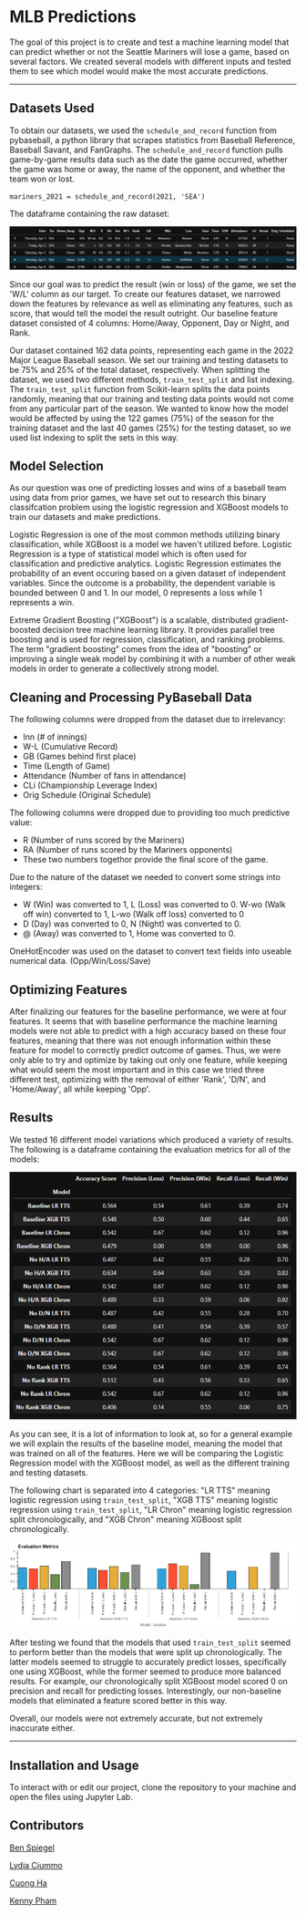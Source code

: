 # MLB Predictions
The goal of this project is to create and test a machine learning model that can predict whether or not the Seattle Mariners will lose a game, based on several factors. We created several models with different inputs and tested them to see which model would make the most accurate predictions.

---

## Datasets Used
To obtain our datasets, we used the `schedule_and_record` function from pybaseball, a python library that scrapes statistics from Baseball Reference, Baseball Savant, and FanGraphs. The `schedule_and_record` function pulls game-by-game results data such as the date the game occurred, whether the game was home or away, the name of the opponent, and whether the team won or lost.

```
mariners_2021 = schedule_and_record(2021, 'SEA')
```
The dataframe containing the raw dataset:

![an image of the initial dataset](./images/raw_dataset.png)


Since our goal was to predict the result (win or loss) of the game, we set the 'W/L' column as our target. To create our features dataset, we narrowed down the features by relevance as well as eliminating any features, such as score, that would tell the model the result outright. Our baseline feature dataset consisted of 4 columns: Home/Away, Opponent, Day or Night, and Rank. 

Our dataset contained 162 data points, representing each game in the 2022 Major League Baseball season. We set our training and testing datasets to be 75% and 25% of the total dataset, respectively. When splitting the dataset, we used two different methods, `train_test_split` and list indexing. The `train_test_split` function from Scikit-learn splits the data points randomly, meaning that our training and testing data points would not come from any particular part of the season. We wanted to know how the model would be affected by using the 122 games (75%) of the season for the training dataset and the last 40 games (25%) for the testing dataset, so we used list indexing to split the sets in this way.

## Model Selection
As our question was one of predicting losses and wins of a baseball team using data from prior games, we have set out to research this binary classifcation problem using the logistic regression and XGBoost models to train our datasets and make predictions.

Logistic Regression is one of the most common methods utilizing binary classification, while XGBoost is a model we haven't utilized before.
Logistic Regression is a type of statistical model which is often used for classification and predictive analytics. Logistic Regression estimates the probability of an event occuring based on a given dataset of independent variables.  Since the outcome is a probability, the dependent variable is bounded between 0 and 1. In our model, 0 represents a loss while 1 represents a win.

Extreme Gradient Boosting ("XGBoost") is a scalable, distributed gradient-boosted decision tree machine learning library.  It provides parallel tree boosting and is used for regression, classification, and ranking problems.  The term "gradient boosting" comes from the idea of "boosting" or improving a single weak model by combining it with a number of other weak models in order to generate a collectively strong model.

## Cleaning and Processing PyBaseball Data
The following columns were dropped from the dataset due to irrelevancy:
* Inn (# of innings)
* W-L (Cumulative Record)
* GB (Games behind first place)
* Time (Length of Game)
* Attendance (Number of fans in attendance)
* CLi (Championship Leverage Index)
* Orig Schedule (Original Schedule)

The following columns were dropped due to providing too much predictive value:
* R (Number of runs scored by the Mariners)
* RA (Number of runs scored by the Mariners opponents)
* These two numbers togethor provide the final score of the game.

Due to the nature of the dataset we needed to convert some strings into integers:
* W (Win) was converted to 1, L (Loss) was converted to 0. W-wo (Walk off win) converted to 1, L-wo (Walk off loss) converted to 0
* D (Day) was converted to 0, N (Night) was converted to 0.
* @ (Away) was converted to 1, Home was converted to 0.

OneHotEncoder was used on the dataset to convert text fields into useable numerical data. (Opp/Win/Loss/Save)

## Optimizing Features

After finalizing our features for the baseline performance, we were at four features. It seems that with baseline performance the machine learning models were not able to predict with a high accuracy based on these four features, meaning that there was not enough information within these feature for model to correctly predict outcome of games. Thus, we were only able to try and  optimize by taking out only one feature, while keeping what would seem the most important and in this case we tried three different test, optimizing with the removal of either 'Rank', 'D/N', and 'Home/Away', all while keeping 'Opp'.

## Results
We tested 16 different model variations which produced a variety of results. The following is a dataframe containing the evaluation metrics for all of the models:

![an image showing all model results](./images/all_results_df.png)

As you can see, it is a lot of information to look at, so for a general example we will explain the results of the baseline model, meaning the model that was trained on all of the features. Here we will be comparing the Logistic Regression model with the XGBoost model, as well as the different training and testing datasets.

The following chart is separated into 4 categories: "LR TTS" meaning logistic regression using `train_test_split`, "XGB TTS" meaning logistic regression using `train_test_split`, "LR Chron" meaning logistic regression split chronologically, and "XGB Chron" meaning XGBoost split chronologically.

![an image showing the baseline evaluation metrics](./images/baseline_evaluation_metrics.png)

After testing we found that the models that used `train_test_split` seemed to perform better than the models that were split up chronologically. The latter models seemed to struggle to accurately predict losses, specifically one using XGBoost, while the former seemed to produce more balanced results. For example, our chronologically split XGBoost model scored 0 on precision and recall for predicting losses. Interestingly, our non-baseline models that eliminated a feature scored better in this way. 

Overall, our models were not extremely accurate, but not extremely inaccurate either. 

---

## Installation and Usage
To interact with or edit our project, clone the repository to your machine and open the files using Jupyter Lab.

## Contributors

[Ben Spiegel](https://github.com/brspiegel)

[Lydia Ciummo](https://github.com/lydiaciummo)

[Cuong Ha](https://github.com/chh52)

[Kenny Pham](https://github.com/kvpcrypto)